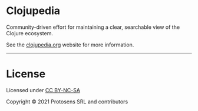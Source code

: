 # Clojupedia

Community-driven effort for maintaining a clear, searchable view of the Clojure
ecosystem.

See the [clojupedia.org](https://clojupedia.org) website for more information.


---


# License

Licensed under [CC BY-NC-SA](https://creativecommons.org/licenses/by-nc-sa/4.0/legalcode)

Copyright © 2021 Protosens SRL and contributors
